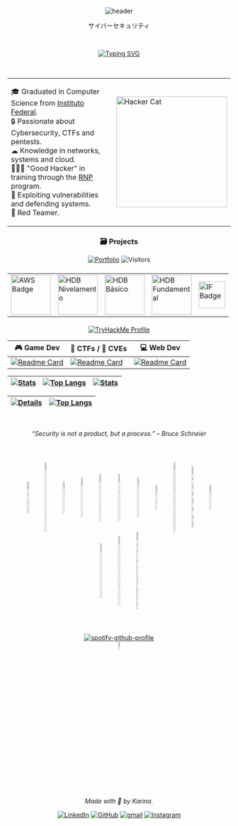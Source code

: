 <div align="center">
 
![header](https://capsule-render.vercel.app/api?type=waving&height=110&color=aa07ffff)

<div align="center" width="100%">

<p>サイバーセキュリティ</p>

</br>

[![Typing SVG](https://readme-typing-svg.demolab.com?font=Fira+Code&weight=600&size=30&pause=1000&color=AA07FF&center=true&vCenter=true&width=500&lines=Hey!+%F0%9F%91%80;I'm+Karina+%F0%9F%92%9C;Nice+to+meet+you+%5E%5E)](https://git.io/typing-svg)

</br>

<div align="center">
  <table>
    <tr>
      <td>
        <p align="left">
          🎓 Graduated in Computer Science from <a href="https://slt.ifsp.edu.br/" target="_blank">Instituto Federal</a>.</br>
          🔒 Passionate about Cybersecurity, CTFs and pentests.</br>
          ☁ Knowledge in networks, systems and cloud.</br>
          👨🏻‍💻 "Good Hacker" in training through the <a href="https://hackersdobem.org.br/" target="_blank">RNP</a> program.</br>
          🔎 Exploiting vulnerabilities and defending systems. </br>
          🔴 Red Teamer.
        </p>
      </td>
      <td>
        <img src="https://drive.google.com/uc?export=view&id=1dxFabF0YhNd1zFzzYm83ee3Yu0RYacRp" alt="Hacker Cat" width="250"/>
      </td>
    </tr>
  </table>
</div>

### 🗃 Projects

[![Portfolio](https://img.shields.io/badge/Portfolio-a960ff?style=for-the-badge&logo=todoist&logoColor=white)](https://karinagante.github.io/index.html)
![Visitors](https://api.visitorbadge.io/api/visitors?path=https%3A%2F%2Fkarinagante.github.io%2Findex.html&label=VISITORS&labelColor=%23291b3e&countColor=%23ff64da)

###

<table>
  <tr>
    <td>
      <a href="https://www.credly.com/go/i2887yMK" target="_blank">
        <img src="https://images.credly.com/size/340x340/images/73e4a58b-a8ef-41a3-a7db-9183dd269882/image.png" width="90", height="90" alt="AWS Badge"/>
      </a>
    </td>
     <td>
      <a href="https://ava.hackersdobem.org.br/badges/badge.php?hash=f849880ae2cc7c60231d0053c48b81af54f620ba" target="_blank">
        <img src="https://drive.google.com/uc?export=view&id=1uIN0WSNB1ep38dqum_-RmCNBcpu-rsoL" width="90", height="90" alt="HDB Nivelamento"/>
      </a>
    </td>
    <td>
      <a href="https://ava.hackersdobem.org.br/badges/badge.php?hash=b68eb17b513b48cba46206effeaec8c453c5cfb0" target="_blank">
        <img src="https://drive.google.com/uc?export=view&id=1ctbxFHJIe5aqzow6Z0I1oZ3s8dNqepPb" width="90", height="90" alt="HDB Básico"/>
      </a>
    </td>
    <td>
      <a href="https://ava.hackersdobem.org.br/badges/badge.php?hash=e93116ad621fcf9ee3b16faa07bb2535d9a49135" target="_blank">
        <img src="https://drive.google.com/uc?export=view&id=1r7xTWf3OTdZjleTHDU-rvcLkL6NQtsYQ" width="90", height="90" alt="HDB Fundamental"/>
      </a>
    </td>
    <td>
      <a href="https://suap.ifsp.edu.br/edu/registroemissaodiploma_public/?aluno=karina+gante+de+medeiros+bussi&campus=9&modalidade=100" target="_blank">
        <img src="https://upload.wikimedia.org/wikipedia/commons/thumb/5/54/Instituto_Federal_Marca_2015.svg/1200px-Instituto_Federal_Marca_2015.svg.png" width="60" alt="IF Badge"/>
      </a>
    </td>
  </tr>
</table>

####

[![TryHackMe Profile](https://tryhackme-badges.s3.amazonaws.com/karinagante.png)](https://tryhackme-badges.s3.amazonaws.com/karinagante.png)

| 🎮 Game Dev  | 🚩 CTFs / 🔎 CVEs   | 💻 Web Dev  |
|-----------|-----------|-----------|
| [![Readme Card](https://github-readme-stats.vercel.app/api/pin/?username=KarinaGante&repo=BootcampSantander&theme=jolly&hide_border=true)](https://github.com/KarinaGante/BootcampSantander) | [![Readme Card](https://github-readme-stats.vercel.app/api/pin/?username=KarinaGante&repo=KGSec&theme=jolly&hide_border=true)](https://github.com/KarinaGante/KGSec) | [![Readme Card](https://github-readme-stats.vercel.app/api/pin/?username=KarinaGante&repo=Piratefy-public&theme=jolly&hide_border=true)](https://github.com/KarinaGante/Piratefy-public) |

| [![Stats](http://github-profile-summary-cards.vercel.app/api/cards/stats?username=karinagante&theme=jolly&hide_border=true)](http://github-profile-summary-cards.vercel.app/api/cards/stats?username=karinagante&theme=jolly&hide_border=true) | [![Top Langs](http://github-profile-summary-cards.vercel.app/api/cards/repos-per-language?username=karinagante&theme=jolly&hide_border=true)](http://github-profile-summary-cards.vercel.app/api/cards/repos-per-language?username=karinagante&theme=jolly&hide_border=true) | [![Stats](http://github-profile-summary-cards.vercel.app/api/cards/productive-time?username=karinagante&theme=jolly&hide_border=true)](http://github-profile-summary-cards.vercel.app/api/cards/productive-time?username=karinagante&theme=jolly&hide_border=true)  |
| :--: | :--: | :--: |

| [![Details](http://github-profile-summary-cards.vercel.app/api/cards/profile-details?username=karinagante&theme=jolly&hide_border=true)](http://github-profile-summary-cards.vercel.app/api/cards/profile-details?username=karinagante&theme=jolly&hide_border=true) | [![Top Langs](http://github-readme-streak-stats.herokuapp.com?user=karinagante&theme=jolly&hide_border=true)](http://git.io/streak-stats) |
| :--: | :--: |

</br>

_“Security is not a product, but a process.” – Bruce Schneier_

</br>

<div style="display: flex; flex-wrap: wrap; gap: 5%; justify-content: center; align-items: center; padding: 5%;">
  <img src="https://img.icons8.com/color/600/nmap.png" alt="Nmap" style="width: 4%; object-fit: contain; border-radius: 6px;">
  <img src="https://img.icons8.com/?size=100&id=41078&format=png&color=FE5B00" alt="Burp Suite" style="width: 4%; object-fit: contain; border-radius: 6px;">
  <img src="https://img.icons8.com/?size=100&id=qBWtR72kluCU&format=png&color=000000" alt="Kali" style="width: 4%; object-fit: contain; border-radius: 6px;">
  <img src="https://img.icons8.com/?size=100&id=17842&format=png&color=000000" alt="Linux" style="width: 4%; object-fit: contain; border-radius: 6px;">
  <img src="https://tryhackme-images.s3.amazonaws.com/room-icons/523723e4d3b75b6439b8e2cd0fa6880b.png" alt="SQLmap" style="width: 4%; object-fit: contain; border-radius: 6px;">  
  <img src="https://img.icons8.com/?size=100&id=4Z2nCrz5iPY2&format=png&color=aa07ffff" alt="GitHub" style="width: 5%; object-fit: contain; border-radius: 6px;">
  <img src="https://cydrill.com/wp-content/uploads/owasp_logo_flat2_icon.png" alt="OWASP" style="width: 4%; object-fit: contain; border-radius: 6px;">
  <img src="https://img.icons8.com/?size=100&id=20906&format=png&color=000000" alt="Git" style="width: 4%; object-fit: contain; border-radius: 6px;">
  <img src="https://icons.veryicon.com/png/System/Captiva/wireshark.png" alt="Wireshark" style="width: 4%; object-fit: contain; border-radius: 6px;">
  <img src="https://img.icons8.com/?size=100&id=10250&format=png&color=aa07ffff" alt="Terminal" style="width: 4%; object-fit: contain; border-radius: 6px;">
  <img src="https://img.icons8.com/?size=100&id=33039&format=png&color=000000" alt="AWS" style="width: 4%; object-fit: contain; border-radius: 6px;">
  <img src="https://img.icons8.com/?size=100&id=108792&format=png&color=000000" alt="Windows" style="width: 4%; object-fit: contain; border-radius: 6px;">
  <img src="https://www.exploit-db.com/images/spider-orange.png" alt="ExploitDB" style="width: 4%; object-fit: contain; border-radius: 6px;">
  <img src="https://img.icons8.com/?size=100&id=97AFS4JiW8vx&format=png&color=000000" alt="Metasploit" style="width: 4%; object-fit: contain; border-radius: 6px;">
</div>

</br>

[![spotify-github-profile](https://spotify-github-profile.kittinanx.com/api/view?uid=karinovisk&cover_image=true&theme=novatorem&show_offline=true&background_color=121212&interchange=false&bar_color_cover=false)](https://spotify-github-profile.vercel.app/api/view?uid=karinovisk&redirect=true)

<p> <img src="https://cdn.worldvectorlogo.com/logos/spotify-logo.svg" alt="Spotify" style="width: 8%; margin-top: -20px; padding-top: -20px;"></p>

</br>

*Made with 💜 by Karina.* 


[![LinkedIn](https://skillicons.dev/icons?i=linkedin&theme=dark)](https://www.linkedin.com/in/karina-gante/)
[![GitHub](https://skillicons.dev/icons?i=github&theme=dark)](https://www.github.com/KarinaGante/)
[![gmail](https://skillicons.dev/icons?i=gmail&theme=dark)](mailto:karina.g@aluno.ifsp.edu.br)
[![Instagram](https://skillicons.dev/icons?i=instagram&theme=dark)](https://www.instagram.com/karinovisk02/)

</div>
